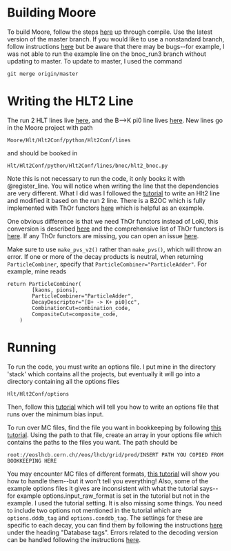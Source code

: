 # Building Moore

To build Moore, follow the steps [here](https://gitlab.cern.ch/rmatev/lb-stack-setup) up through compile. Use the latest version of the master branch. If you would like to use a nonstandard branch, follow instructions [here](https://gitlab.cern.ch/lhcb/Moore/-/blob/bnoc_run3/Hlt/Hlt2Conf/python/Hlt2Conf/lines/bnoc/README.md) but be aware that there may be bugs--for example, I was not able to run the example line on the bnoc_run3 branch without updating to master. To update to master, I used the command 

```
git merge origin/master
```

# Writing the HLT2 Line

The run 2 HLT lines live [here](https://gitlab.cern.ch/lhcb/Hlt/-/tree/2018-patches/Hlt/Hlt2Lines/python/Hlt2Lines), and the B-->K pi0 line lives [here](https://gitlab.cern.ch/lhcb/Hlt/-/tree/2018-patches/Hlt/Hlt2Lines/python/Hlt2Lines/B2Kpi0). New lines go in the Moore project with path
```
Moore/Hlt/Hlt2Conf/python/Hlt2Conf/lines
```
and should be booked in 

```
Hlt/Hlt2Conf/python/Hlt2Conf/lines/bnoc/hlt2_bnoc.py
```
Note this is not necessary to run the code, it only books it with @register_line. You will notice when writing the line that the dependencies are very different. What I did was I followed the [tutorial](https://lhcbdoc.web.cern.ch/lhcbdoc/moore/master/tutorials/hlt2_line.html#) to write an Hlt2 line and modified it based on the run 2 line. There is a B2OC which is fully implemented with ThOr functors [here](https://gitlab.cern.ch/lhcb/Moore/-/tree/master/Hlt/Hlt2Conf/python/Hlt2Conf/lines/b_to_open_charm_thor) which is helpful as an example. 

One obvious difference is that we need ThOr functors instead of LoKi, this conversion is described [here](https://lhcbdoc.web.cern.ch/lhcbdoc/moore/master/tutorials/thor_transition.html) and the comprehensive list of ThOr functors is [here](https://lhcbdoc.web.cern.ch/lhcbdoc/moore/master/selection/thor_functors_reference.html). If any ThOr functors are missing, you can open an issue [here](https://gitlab.cern.ch/lhcb-dpa/project/-/issues/61). 

Make sure to use ```make_pvs_v2()``` rather than ```make_pvs()```, which will throw an error. If one or more of the decay products is neutral, when returning ```ParticleCombiner```, specify that ```ParticleCombiner="ParticleAdder"```. For example, mine reads
```
return ParticleCombiner(
        [kaons, pions],
        ParticleCombiner="ParticleAdder",
        DecayDescriptor="[B+ -> K+ pi0]cc",
        CombinationCut=combination_code,
        CompositeCut=composite_code,
    )
```

# Running 
To run the code, you must write an options file. I put mine in the directory 'stack' which contains all the projects, but eventually it will go into a directory containing all the options files 
```
Hlt/Hlt2Conf/options
```
Then, follow this [tutorial](https://lhcbdoc.web.cern.ch/lhcbdoc/moore/master/tutorials/hlt2_line.html#running) which will tell you how to write an options file that runs over the minimum bias input. 

To run over MC files, find the file you want in bookkeeping by following [this tutorial](https://lhcb.github.io/starterkit-lessons/first-analysis-steps/bookkeeping.html). Using the path to that file, create an array in your options file which contains the paths to the files you want. The path should be 
```
root://eoslhcb.cern.ch//eos/lhcb/grid/prod/INSERT PATH YOU COPIED FROM BOOKKEEPING HERE
```
You may encounter MC files of different formats, [this tutorial](https://lhcbdoc.web.cern.ch/lhcbdoc/moore/master/tutorials/different_samples.html) will show you how to handle them--but it won't tell you everything! Also, some of the example options files it gives are inconsistent with what the tutorial says--for example options.input_raw_format is set in the tutorial but not in the example. I used the tutorial setting. It is also missing some things. You need to include two options not mentioned in the tutorial which are ```options.dddb_tag``` and ```options.conddb_tag```. The settings for these are specific to each decay, you can find them by following the instructions [here](https://lhcb.github.io/starterkit-lessons/first-analysis-steps/minimal-dv-job.html) under the heading "Database tags". Errors related to the decoding version can be handled following the instructions [here](https://lhcbdoc.web.cern.ch/lhcbdoc/moore/master/tutorials/different_samples.html#ft-decoding-version).
